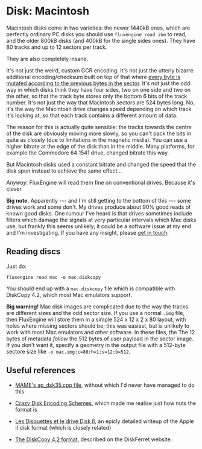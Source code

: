 Disk: Macintosh
===============

Macintosh disks come in two varieties: the newer 1440kB ones, which are
perfectly ordinary PC disks you should use `fluxengine read ibm` to read, and
the older 800kB disks (and 400kB for the single sides ones). They have 80
tracks and up to 12 sectors per track.

They are also completely insane.

It's not just the weird, custom GCR encoding. It's not just the utterly
bizarre additional encoding/checksum built on top of that where [every byte
is mutated according to the previous bytes in the
sector](https://www.bigmessowires.com/2011/10/02/crazy-disk-encoding-schemes/).
It's not just the odd way in which disks think they have four sides, two on
one side and two on the other, so that the track byte stores only the bottom
6 bits of the track number. It's not just the way that Macintosh sectors are
524 bytes long. No, it's the way the Macintosh drive changes speed depending
on which track it's looking at, so that each track contains a different
amount of data.

The reason for this is actually quite sensible: the tracks towards the centre
of the disk are obviously moving more slowly, so you can't pack the bits in
quite as closely (due to limitations in the magnetic media). You can use a
higher bitrate at the edge of the disk than in the middle. Many platforms,
for example the Commodore 64 1541 drive, changed bitrate this way.

But Macintosh disks used a constant bitrate and changed the speed that the
disk spun instead to achieve the same effect...

_Anyway_: FluxEngine will read them fine on conventional drives.
Because it's clever.

**Big note.** Apparently --- and I'm still getting to the bottom of this ---
some drives work and some don't. My drives produce about 90% good reads of
known good disks. One rumour I've heard is that drives sometimes include
filters which damage the signals at very particular intervals which Mac disks
use, but frankly this seems unlikely; it could be a software issue at my end
and I'm investigating. If you have any insight, please [get in
touch](https://github.com/davidgiven/fluxengine/issues/new).

Reading discs
-------------

Just do:

```
fluxengine read mac -o mac.diskcopy
```

You should end up with a `mac.diskcopy` file which is compatible with DiskCopy
4.2, which most Mac emulators support.

**Big warning!** Mac disk images are complicated due to the way the tracks are
different sizes and the odd sector size. If you use a normal `.img` file, then
FluxEngine will store them in a simple 524 x 12 x 2 x 80 layout, with holes
where missing sectors should be; this was easiest, but is unlikely to work with
most Mac emulators and other software. In these files, the The 12 bytes of
metadata _follow_ the 512 bytes of user payload in the sector image. If you
don't want it, specify a geometry in the output file with a 512-byte sectore
size like `-o mac.img:c=80:h=1:s=12:b=512`.

Useful references
-----------------

  - [MAME's ap_dsk35.cpp file](https://github.com/mamedev/mame/blob/4263a71e64377db11392c458b580c5ae83556bc7/src/lib/formats/ap_dsk35.cpp),
    without which I'd never have managed to do this

  - [Crazy Disk Encoding
    Schemes](https://www.bigmessowires.com/2011/10/02/crazy-disk-encoding-schemes/), which made
    me realise just how nuts the format is

  - [Les Disquettes et le drive Disk II](http://www.hackzapple.com/DISKII/DISKIITECH.HTM), an
    epicly detailed writeup of the Apple II disk format (which is closely related)

  - [The DiskCopy 4.2
	format](https://www.discferret.com/wiki/Apple_DiskCopy_4.2), described on
	the DiskFerret website.
